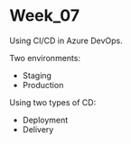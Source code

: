# Week_07

Using CI/CD in Azure DevOps.

Two environments:
- Staging
- Production

Using two types of CD:
- Deployment
- Delivery 
